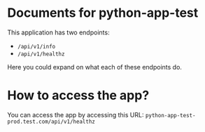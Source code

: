 # Documents for python-app-test

This application has two endpoints:
- `/api/v1/info`
- `/api/v1/healthz`

Here you could expand on what each of these endpoints do.

# How to access the app?

You can access the app by accessing this URL: `python-app-test-prod.test.com/api/v1/healthz` 